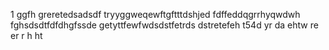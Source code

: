 1
ggfh
greretedsadsdf
tryyggweqewftgftttdshjed
fdffeddqgrrhyqwdwh
fghsdsdtfdfdhgfssde
getyttfewfwdsdstfetrds
dstretefeh
t54d
yr
da
ehtw
re
er
r
h
ht
